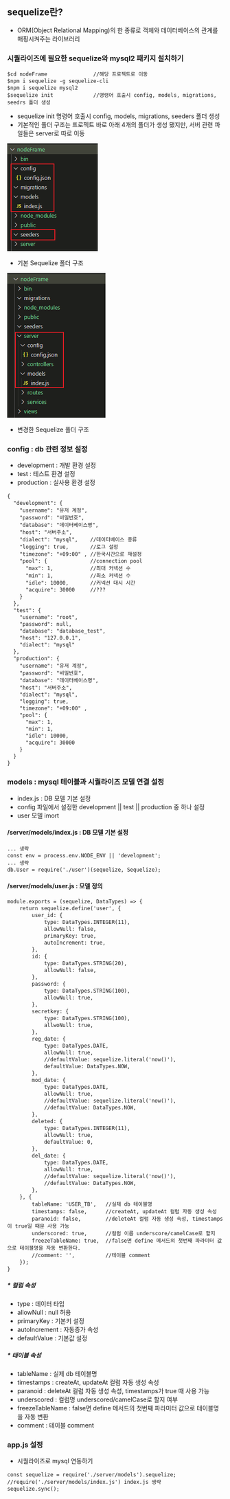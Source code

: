 ## sequelize란? 
- ORM(Object Relational Mapping)의 한 종류로 객체와 데이터베이스의 관계를 매핑시켜주는 라이브러리  

### 시퀄라이즈에 필요한 sequelize와 mysql2 패키지 설치하기  
```
$cd nodeFrame               //해당 프로젝트로 이동
$npm i sequelize -g sequelize-cli
$npm i sequelize mysql2
$sequelize init             //명령어 호출시 config, models, migrations, seedrs 폴더 생성
```
- sequelize init 명령어 호출시 config, models, migrations, seeders 폴더 생성  
- 기본적인 폴더 구조는 프로젝트 바로 아래 4개의 폴더가 생성 됐지만, 서버 관련 파일들은 server로 따로 이동

![img1](./img/1.png)
- 기본 Sequelize 폴더 구조  

![img2](./img/2.png)
- 변경한 Sequelize 폴더 구조  

### config : db 관련 정보 설정  
- development : 개발 환경 설정  
- test : 테스트 환경 설정  
- production : 실사용 환경 설정  
```
{
  "development": {
    "username": "유저 계정",
    "password": "비밀번호",
    "database": "데이터베이스명",
    "host": "서버주소",
    "dialect": "mysql",    //데이터베이스 종류
    "logging": true,       //로그 설정
    "timezone": "+09:00" , //한국시간으로 재설정
    "pool": {              //connection pool
      "max": 1,            //최대 커넥션 수
      "min": 1,            //최소 커넥션 수
      "idle": 10000,       //커넥션 대시 시간
      "acquire": 30000     //???
    }
  },
  "test": {
    "username": "root",
    "password": null,
    "database": "database_test",
    "host": "127.0.0.1",
    "dialect": "mysql"
  },
  "production": {
    "username": "유저 계정",
    "password": "비밀번호",
    "database": "데이터베이스명",
    "host": "서버주소",
    "dialect": "mysql",
    "logging": true,
    "timezone": "+09:00" ,
    "pool": {
      "max": 1,
      "min": 1,
      "idle": 10000,
      "acquire": 30000
    }
  }
}
```

### models : mysql 테이블과 시퀄라이즈 모델 연결 설정  
- index.js : DB 모델 기본 설정  
- config 파일에서 설정한 development || test || production 중 하나 설정  
- user 모델 imort  
  
#### /server/models/index.js : DB 모델 기본 설정  
```
... 생략
const env = process.env.NODE_ENV || 'development';
... 생략
db.User = require('./user')(sequelize, Sequelize);
```

####  /server/models/user.js : 모델 정의   
```
module.exports = (sequelize, DataTypes) => {
    return sequelize.define('user', {
        user_id: {
            type: DataTypes.INTEGER(11),
            allowNull: false,
            primaryKey: true,
            autoIncrement: true,
        },
        id: {
            type: DataTypes.STRING(20),
            allowNull: false,
        },
        password: {
            type: DataTypes.STRING(100),
            allowNull: true,
        },
        secretkey: {
            type: DataTypes.STRING(100),
            allwoNull: true,
        },
        reg_date: {
            type: DataTypes.DATE,
            allowNull: true,
            //defaultValue: sequelize.literal('now()'),
            defaultValue: DataTypes.NOW,
        },
        mod_date: {
            type: DataTypes.DATE,
            allowNull: true,
            //defaultValue: sequelize.literal('now()'),
            //defaultValue: DataTypes.NOW,
        },
        deleted: {
            type: DataTypes.INTEGER(11),
            allowNull: true,
            defaultValue: 0,
        },
        del_date: {
            type: DataTypes.DATE,
            allowNull: true,
            //defaultValue: sequelize.literal('now()'),
            //defaultValue: DataTypes.NOW,
        },
    }, {
        tableName: 'USER_TB',   //실제 db 테이블명
        timestamps: false,      //createAt, updateAt 컬럼 자동 생성 속성
        paranoid: false,        //deleteAt 컬럼 자동 생성 속성, timestamps이 true일 때문 사용 가능
        underscored: true,      //컬럼 이름 underscore/camelCase로 할지
        freezeTableName: true,  //false면 define 메서드의 첫번째 파라미터 값으로 테이블명을 자동 변환한다.
        //comment: '',          //테이블 comment
    });
}
```

##### * 컬럼 속성  
- type : 데이터 타입  
- allowNull : null 허용  
- primaryKey : 기본키 설정  
- autoIncrement : 자동증가 속성  
- defaultValue : 기본값 설정  
  

##### * 테이블 속성  
- tableName : 실제 db 테이블명  
- timestamps : createAt, updateAt 컬럼 자동 생성 속성  
- paranoid : deleteAt 컬럼 자동 생성 속성, timestamps가 true 때 사용 가능  
- underscored : 컬럼명 underscored/camelCase로 할지 여부  
- freezeTableName : false면 define 메서드의 첫번째 파라미터 값으로 테이블명을 자동 변환  
- comment : 테이블 comment  
  

### app.js 설정
- 시퀄라이즈로 mysql 연동하기  
```
const sequelize = require('./server/models').sequelize;   //require('./server/models/index.js') index.js 생략
sequelize.sync();
```


